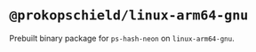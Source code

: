# `@prokopschield/linux-arm64-gnu`

Prebuilt binary package for `ps-hash-neon` on `linux-arm64-gnu`.
